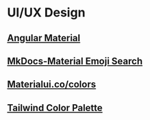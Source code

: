 # UI/UX Design

## [Angular Material](angular-material/index.md)

## [MkDocs-Material Emoji Search](https://squidfunk.github.io/mkdocs-material/reference/icons-emojis/?h=icons#search)

## [Materialui.co/colors](https://materialui.co/colors)

## [Tailwind Color Palette](https://tailwindcolor.com/)
